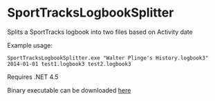 # SportTracksLogbookSplitter
Splits a SportTracks logbook into two files based on Activity date

Example usage:

    SportTracksLogbookSplitter.exe "Walter Plinge's History.logbook3" 2014-01-01 test1.logbook3 test2.logbook3
  
Requires .NET 4.5

Binary executable can be downloaded [here](https://github.com/wmaurer/SportTracksLogbookSplitter/releases/download/v1.0/SportTracksLogbookSplitter.exe)
